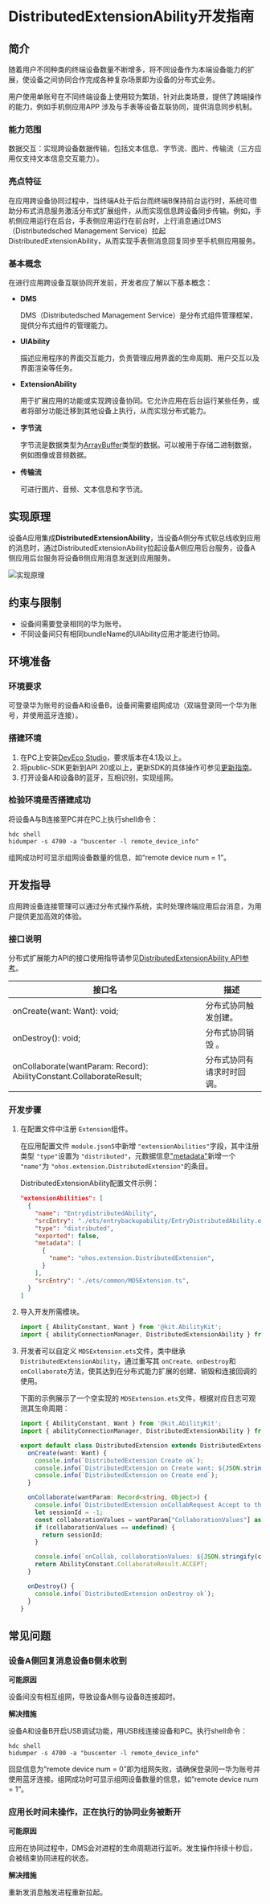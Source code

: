 # DistributedExtensionAbility开发指南
<!--Kit: Distributed Service Kit-->
<!--Subsystem: DistributedSched-->
<!--Owner: @hobbycao-->
<!--Designer: @gsxiaowen-->
<!--Tester: @hanjiawei-->
<!--Adviser: @w_Machine_cc-->

## 简介

随着用户不同种类的终端设备数量不断增多，将不同设备作为本端设备能力的扩展，使设备之间协同合作完成各种复杂场景即为设备的分布式业务。

用户使用单账号在不同终端设备上使用较为繁琐，针对此类场景，提供了跨端操作的能力，例如手机侧应用APP 涉及与手表等设备互联协同，提供消息同步机制。

### 能力范围

数据交互：实现跨设备数据传输，包括文本信息、字节流、图片、传输流（三方应用仅支持文本信息交互能力）。

### 亮点特征

在应用跨设备协同过程中，当终端A处于后台而终端B保持前台运行时，系统可借助分布式消息服务激活分布式扩展组件，从而实现信息跨设备同步传输。例如，手机侧应用运行在后台，手表侧应用运行在前台时，上行消息通过DMS（Distributedsched Management Service）拉起DistributedExtensionAbility，从而实现手表侧消息回复同步至手机侧应用服务。

### 基本概念

在进行应用跨设备互联协同开发前，开发者应了解以下基本概念：

* **DMS**
  
  DMS（Distributedsched Management Service）是分布式组件管理框架，提供分布式组件的管理能力。
* **UIAbility**
  
  描述应用程序的界面交互能力，负责管理应用界面的生命周期、用户交互以及界面渲染等任务。
* **ExtensionAbility**
  
  用于扩展应用的功能或实现跨设备协同。它允许应用在后台运行某些任务，或者将部分功能迁移到其他设备上执行，从而实现分布式能力。
* **字节流**
  
  字节流是数据类型为[ArrayBuffer](../arkts-utils/arraybuffer-object.md)类型的数据。可以被用于存储二进制数据，例如图像或音频数据。
* **传输流**
  
  可进行图片、音频、文本信息和字节流。

## 实现原理

设备A应用集成**DistributedExtensionAbility**，当设备A侧分布式软总线收到应用的消息时，通过DistributedExtensionAbility拉起设备A侧应用后台服务，设备A侧应用后台服务将设备B侧应用消息发送到应用服务。

![实现原理](figures/distributedextension.png)

## 约束与限制

* 设备间需要登录相同的华为账号。
* 不同设备间只有相同bundleName的UIAbility应用才能进行协同。

## 环境准备

### 环境要求

可登录华为账号的设备A和设备B，设备间需要组网成功（双端登录同一个华为账号，并使用蓝牙连接）。

### 搭建环境

1. 在PC上安装[DevEco Studio](https://developer.huawei.com/consumer/cn/download/deveco-studio)，要求版本在4.1及以上。
2. 将public-SDK更新到API 20或以上，更新SDK的具体操作可参见[更新指南](../tools/openharmony_sdk_upgrade_assistant.md)。
3. 打开设备A和设备B的蓝牙，互相识别，实现组网。

### 检验环境是否搭建成功

将设备A与B连接至PC并在PC上执行shell命令：

```shell
hdc shell
hidumper -s 4700 -a "buscenter -l remote_device_info"
```

组网成功时可显示组网设备数量的信息，如“remote device num = 1”。

## 开发指导

应用跨设备连接管理可以通过分布式操作系统，实时处理终端应用后台消息，为用户提供更加高效的体验。

### 接口说明

分布式扩展能力API的接口使用指导请参见[DistributedExtensionAbility API参考](../reference/apis-distributedservice-kit/js-apis-distributedExtensionAbility.md)。

| 接口名                                                               | 描述                       |
| -------------------------------------------------------------------- | -------------------------- |
| onCreate(want: Want): void;                                          | 分布式协同触发创建。       |
| onDestroy(): void;                                                   | 分布式协同销毁 。          |
| onCollaborate(wantParam: Record): AbilityConstant.CollaborateResult; | 分布式协同有请求时时回调。 |

### 开发步骤

1. 在配置文件中注册 `Extension`组件。
   
   在应用配置文件 `module.json5`中新增 `"extensionAbilities"`字段，其中注册类型 `"type"`设置为 `"distributed"`，元数据信息["metadata"](../reference/apis-ability-kit/js-apis-bundleManager-metadata.md)新增一个 `"name"`为 `"ohos.extension.DistributedExtension"`的条目。
   
   DistributedExtensionAbility配置文件示例：
   
   ```json
   "extensionAbilities": [
     {
       "name": "EntrydistributedAbility",
       "srcEntry": "./ets/entrybackupability/EntryDistributedAbility.ets",
       "type": "distributed",
       "exported": false,
       "metadata": [
         {
           "name": "ohos.extension.DistributedExtension",
         }
       ],
       "srcEntry": "./ets/common/MDSExtension.ts",
     }
   ]
   ```
2. 导入开发所需模块。
   
   ```ts
   import { AbilityConstant, Want } from '@kit.AbilityKit';
   import { abilityConnectionManager, DistributedExtensionAbility } from '@kit.DistributedServiceKit';
   ```
3. 开发者可以自定义 `MDSExtension.ets`文件，类中继承 `DistributedExtensionAbility`，通过重写其 `onCreate、onDestroy`和 `onCollaborate`方法，使其达到在分布式能力扩展的创建、销毁和连接回调的使用。
   
   下面的示例展示了一个空实现的 `MDSExtension.ets`文件，根据对应日志可观测其生命周期：
   
   ```ts
   import { AbilityConstant, Want } from '@kit.AbilityKit';
   import { abilityConnectionManager, DistributedExtensionAbility } from '@kit.DistributedServiceKit';   
   
   export default class DistributedExtension extends DistributedExtensionAbility {
     onCreate(want: Want) {
       console.info(`DistributedExtension Create ok`);
       console.info(`DistributedExtension on Create want: ${JSON.stringify(want)}`);
       console.info(`DistributedExtension on Create end`);
     }
   
     onCollaborate(wantParam: Record<string, Object>) {
       console.info(`DistributedExtension onCollabRequest Accept to the result of Ability collaborate`);
       let sessionId = -1;
       const collaborationValues = wantParam["CollaborationValues"] as abilityConnectionManager.CollaborationValues;
       if (collaborationValues == undefined) {
         return sessionId;
       }
   
       console.info(`onCollab, collaborationValues: ${JSON.stringify(collaborationValues)}`);
       return AbilityConstant.CollaborateResult.ACCEPT;
     }
   
     onDestroy() {
       console.info(`DistributedExtension onDestroy ok`);
     }
   }
   ```

## 常见问题

### 设备A侧回复消息设备B侧未收到

**可能原因**

设备间没有相互组网，导致设备A侧与设备B连接超时。

**解决措施**

设备A和设备B开启USB调试功能，用USB线连接设备和PC。执行shell命令：

```
hdc shell
hidumper -s 4700 -a "buscenter -l remote_device_info"
```

回显信息为“remote device num = 0”即为组网失败，请确保登录同一华为账号并使用蓝牙连接。组网成功时可显示组网设备数量的信息，如“remote device num = 1”。

### 应用长时间未操作，正在执行的协同业务被断开

**可能原因**

应用在协同过程中，DMS会对进程的生命周期进行监听。发生操作持续十秒后，会被结束协同进程的状态。

**解决措施**

重新发消息触发进程重新拉起。

